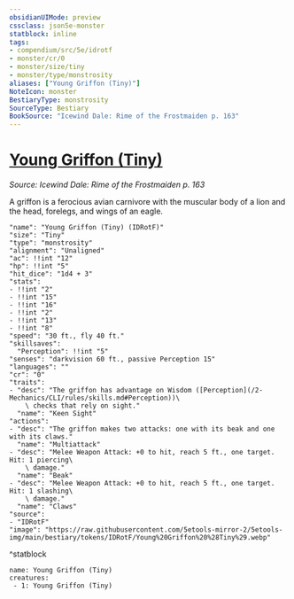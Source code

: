 ```yaml
---
obsidianUIMode: preview
cssclass: json5e-monster
statblock: inline
tags:
- compendium/src/5e/idrotf
- monster/cr/0
- monster/size/tiny
- monster/type/monstrosity
aliases: ["Young Griffon (Tiny)"]
NoteIcon: monster
BestiaryType: monstrosity
SourceType: Bestiary
BookSource: "Icewind Dale: Rime of the Frostmaiden p. 163"
---
```

# [Young Griffon (Tiny)](2-Mechanics/CLI/bestiary/monstrosity/young-griffon-tiny-idrotf.md)
*Source: Icewind Dale: Rime of the Frostmaiden p. 163*  

A griffon is a ferocious avian carnivore with the muscular body of a lion and the head, forelegs, and wings of an eagle.

```statblock
"name": "Young Griffon (Tiny) (IDRotF)"
"size": "Tiny"
"type": "monstrosity"
"alignment": "Unaligned"
"ac": !!int "12"
"hp": !!int "5"
"hit_dice": "1d4 + 3"
"stats":
- !!int "2"
- !!int "15"
- !!int "16"
- !!int "2"
- !!int "13"
- !!int "8"
"speed": "30 ft., fly 40 ft."
"skillsaves":
  "Perception": !!int "5"
"senses": "darkvision 60 ft., passive Perception 15"
"languages": ""
"cr": "0"
"traits":
- "desc": "The griffon has advantage on Wisdom ([Perception](/2-Mechanics/CLI/rules/skills.md#Perception))\
    \ checks that rely on sight."
  "name": "Keen Sight"
"actions":
- "desc": "The griffon makes two attacks: one with its beak and one with its claws."
  "name": "Multiattack"
- "desc": "Melee Weapon Attack: +0 to hit, reach 5 ft., one target. Hit: 1 piercing\
    \ damage."
  "name": "Beak"
- "desc": "Melee Weapon Attack: +0 to hit, reach 5 ft., one target. Hit: 1 slashing\
    \ damage."
  "name": "Claws"
"source":
- "IDRotF"
"image": "https://raw.githubusercontent.com/5etools-mirror-2/5etools-img/main/bestiary/tokens/IDRotF/Young%20Griffon%20%28Tiny%29.webp"
```
^statblock

```encounter-table
name: Young Griffon (Tiny)
creatures:
 - 1: Young Griffon (Tiny)
```